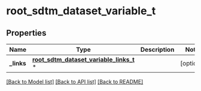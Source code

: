 # root_sdtm_dataset_variable_t

## Properties
Name | Type | Description | Notes
------------ | ------------- | ------------- | -------------
**_links** | [**root_sdtm_dataset_variable_links_t**](root_sdtm_dataset_variable_links.md) \* |  | [optional] 

[[Back to Model list]](../README.md#documentation-for-models) [[Back to API list]](../README.md#documentation-for-api-endpoints) [[Back to README]](../README.md)


